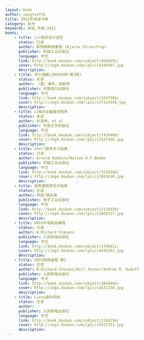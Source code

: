 ```yaml
---
layout: book
author: yangtze736
title: 2012年阅读书单
category: 读书
keywords: 阅读,书单,2012
books: 
    - title: C++程序设计语言
      status: 已读
      author: 斯特朗斯特鲁普 (Bjarne Stroustrup) 
      publisher: 机械工业出版社
      language: 中文
      link: http://book.douban.com/subject/4604591/
      cover: http://img4.douban.com/lpic/s4349507.jpg
      description: 
    - title: 深入理解LINUX内核(第3版)
      status: 未读
      author: （美）博韦，西斯特 
      publisher: 中国电力出版社
      language: 中文
      link: http://book.douban.com/subject/2287506/
      cover: http://img3.douban.com/lpic/s27314344.jpg
      description: 
    - title: LINUX设备驱动程序
      status: 未读
      author: 科波特, et al
      publisher: 东南大学出版社
      language: 中文
      link: http://book.douban.com/subject/1420480/
      cover: http://img4.douban.com/lpic/s1527456.jpg
      description: 
    - title: Shell脚本学习指南
      status: 已读
      author: Arnold Robbins/Nelson H.F.Beebe
      publisher: 机械工业出版社
      language: 中文
      link: http://book.douban.com/subject/3519360/
      cover: http://img4.douban.com/lpic/s3801638.jpg
      description:
    - title: 高质量程序设计指南
      status: 已读
      author: 林锐/韩永泉
      publisher: 电子工业出版社
      language: 中文
      link: http://book.douban.com/subject/2116929/
      cover: http://img4.douban.com/lpic/s2660317.jpg
      description:
    - title: UNIX环境高级编程
      status: 已读
      author: W.Richard Stevens
      publisher: 人民邮电出版社
      language: 中文
      link: http://book.douban.com/subject/1788421/
      cover: http://img3.douban.com/lpic/s4436543.jpg
      description:
    - title: UNIX网络编程 卷1
      status: 已读
      author: W.Richard Stevens/Bill Fenner/Andrew M. Rudoff
      publisher: 人民邮电出版社
      language: 中文
      link: http://book.douban.com/subject/4859464/
      cover: http://img4.douban.com/lpic/s4437258.jpg
      description: 
    - title: Linux操作系统
      status: 已读
      author: 
      publisher: 人民邮电出版社
      language: 中文
      link: http://book.douban.com/subject/3164256/
      cover: http://img3.douban.com/lpic/s5921783.jpg
      description: 
---
```


